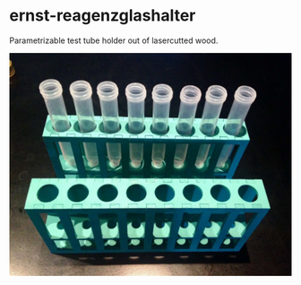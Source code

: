 # ernst-reagenzglashalter
Parametrizable test tube holder out of lasercutted wood.

![Finished product](photos/colored.jpg)

